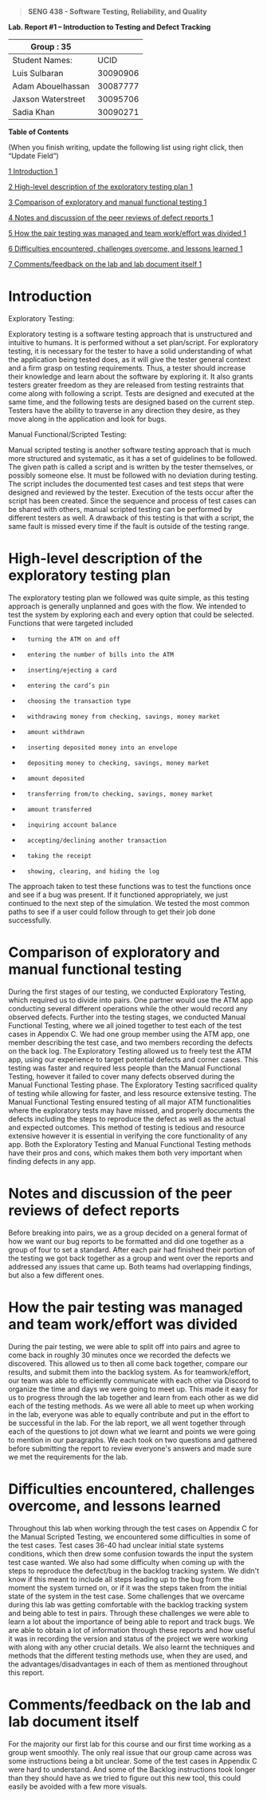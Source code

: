 >   **SENG 438 - Software Testing, Reliability, and Quality**

**Lab. Report \#1 – Introduction to Testing and Defect Tracking**

| Group \:  35     |            |
|-------------------|------------|
| Student Names:    |    UCID    |
| Luis Sulbaran     | 30090906   |
| Adam Abouelhassan | 30087777   |
| Jaxson Waterstreet| 30095706   |  
| Sadia Khan        | 30090271   |

**Table of Contents**

(When you finish writing, update the following list using right click, then
“Update Field”)

[1 Introduction	1](#_Toc439194677)

[2 High-level description of the exploratory testing plan	1](#_Toc439194678)

[3 Comparison of exploratory and manual functional testing	1](#_Toc439194679)

[4 Notes and discussion of the peer reviews of defect reports	1](#_Toc439194680)

[5 How the pair testing was managed and team work/effort was
divided	1](#_Toc439194681)

[6 Difficulties encountered, challenges overcome, and lessons
learned	1](#_Toc439194682)

[7 Comments/feedback on the lab and lab document itself	1](#_Toc439194683)

# Introduction

Exploratory Testing:

Exploratory testing is a software testing approach that is unstructured and intuitive to humans. It is performed without a set plan/script. For exploratory testing, it is necessary for the tester to have a solid understanding of what the application being tested does, as it will give the tester general context and a firm grasp on testing requirements. Thus, a tester should increase their knowledge and learn about the software by exploring it. It also grants testers greater freedom as they are released from testing restraints that come along with following a script. Tests are designed and executed at the same time, and the following tests are designed based on the current step. Testers have the ability to traverse in any direction they desire, as they move along in the application and look for bugs.

Manual Functional/Scripted Testing:

Manual scripted testing is another software testing approach that is much more structured and systematic, as it has a set of guidelines to be followed. The given path is called a script and is written by the tester themselves, or possibly someone else. It must be followed with no deviation during testing. The script includes the documented test cases and test steps that were designed and reviewed by the tester. Execution of the tests occur after the script has been created. Since the sequence and process of test cases can be shared with others, manual scripted testing can be performed by different testers as well. A drawback of this testing is that with a script, the same fault is missed every time if the fault is outside of the testing range.

# High-level description of the exploratory testing plan

The exploratory testing plan we followed was quite simple, as this testing approach is generally unplanned and goes with the flow. We intended to test the system by exploring each and every option that could be selected. Functions that were targeted included
-    	turning the ATM on and off
-    	entering the number of bills into the ATM
-    	inserting/ejecting a card
-    	entering the card’s pin
-    	choosing the transaction type
-    	withdrawing money from checking, savings, money market
-    	amount withdrawn
-    	inserting deposited money into an envelope
-    	depositing money to checking, savings, money market
-    	amount deposited
-    	transferring from/to checking, savings, money market
-    	amount transferred
-    	inquiring account balance
-    	accepting/declining another transaction
-    	taking the receipt
-    	showing, clearing, and hiding the log
The approach taken to test these functions was to test the functions once and see if a bug was present. If it functioned appropriately, we just continued to the next step of the simulation. We tested the most common paths to see if a user could follow through to get their job done successfully.

# Comparison of exploratory and manual functional testing

During the first stages of our testing, we conducted Exploratory Testing, which required us to divide into pairs. One partner would use the ATM app conducting several different operations while the other would record any observed defects. Further into the testing stages, we conducted Manual Functional Testing, where we all joined together to test each of the test cases in Appendix C. We had one group member using the ATM app, one member describing the test case, and two members recording the defects on the back log. The Exploratory Testing allowed us to freely test the ATM app, using our experience to target potential defects and corner cases. This testing was faster and required less people than the Manual Functional Testing, however it failed to cover many defects observed during the Manual Functional Testing phase. The Exploratory Testing sacrificed quality of testing while allowing for faster, and less resource extensive testing. The Manual Functional Testing ensured testing of all major ATM functionalities where the exploratory tests may have missed, and properly documents the defects including the steps to reproduce the defect as well as the actual and expected outcomes. This method of testing is tedious and resource extensive however it is essential in verifying the core functionality of any app. Both the Exploratory Testing and Manual Functional Testing methods have their pros and cons, which makes them both very important when finding defects in any app.

# Notes and discussion of the peer reviews of defect reports

Before breaking into pairs, we as a group decided on a general format of how we want our bug reports to be formatted and did one together as a group of four to set a standard. After each pair had finished their portion of the testing we got back together as a group and went over the reports and addressed any issues that came up. Both teams had overlapping findings, but also a few different ones.

# How the pair testing was managed and team work/effort was divided 

During the pair testing, we were able to split off into pairs and agree to come back in roughly 30 minutes once we recorded the defects we discovered. This allowed us to then all come back together, compare our results, and submit them into the backlog system. As for teamwork/effort, our team was able to efficiently communicate with each other via Discord to organize the time and days we were going to meet up. This made it easy for us to progress through the lab together and learn from each other as we did each of the testing methods. As we were all able to meet up when working in the lab, everyone was able to equally contribute and put in the effort to be successful in the lab. For the lab report, we all went together through each of the questions to jot down what we learnt and points we were going to mention in our paragraphs. We each took on two questions and gathered before submitting the report to review everyone's answers and made sure we met the requirements for the lab.

# Difficulties encountered, challenges overcome, and lessons learned

Throughout this lab when working through the test cases on Appendix C for the Manual Scripted Testing, we encountered some difficulties in some of the test cases. Test cases 36-40 had unclear initial state systems conditions, which then drew some confusion towards the input the system test case wanted. We also had some difficulty when coming up with the steps to reproduce the defect/bug in the backlog tracking system. We didn't know if this meant to include all steps leading up to the bug from the moment the system turned on, or if it was the steps taken from the initial state of the system in the test case. Some challenges that we overcame during this lab was getting comfortable with the backlog tracking system and being able to test in pairs. Through these challenges we were able to learn a lot about the importance of being able to report and track bugs. We are able to obtain a lot of information through these reports and how useful it was in recording the version and status of the project we were working with along with any other crucial details. We also learnt the techniques and methods that the different testing methods use, when they are used, and the advantages/disadvantages in each of them as mentioned throughout this report.

# Comments/feedback on the lab and lab document itself

For the majority our first lab for this course and our first time working as a group went smoothly. The only real issue that our group came across was some instructions being a bit unclear. Some of the test cases in Appendix C were hard to understand. And some of the Backlog instructions took longer than they should have as we tried to figure out this new tool, this could easily be avoided with a few more visuals.

